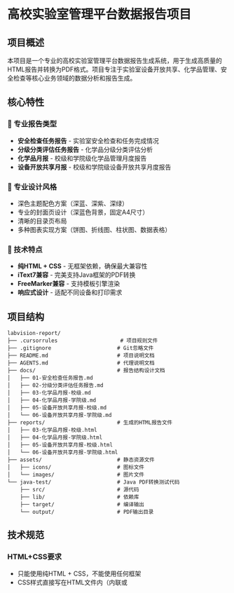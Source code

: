 # 高校实验室管理平台数据报告项目

## 项目概述

本项目是一个专业的高校实验室管理平台数据报告生成系统，用于生成高质量的HTML报告并转换为PDF格式。项目专注于实验室设备开放共享、化学品管理、安全检查等核心业务领域的数据分析和报告生成。

## 核心特性

### 🎯 专业报告类型
- **安全检查任务报告** - 实验室安全检查和任务完成情况
- **分级分类评估任务报告** - 化学品分级分类评估分析
- **化学品月报** - 校级和学院级化学品管理月度报告
- **设备开放共享月报** - 校级和学院级设备开放共享月度报告

### 🎨 专业设计风格
- 深色主题配色方案（深蓝、深紫、深绿）
- 专业的封面页设计（深蓝色背景，固定A4尺寸）
- 清晰的目录页布局
- 多种图表实现方案（饼图、折线图、柱状图、数据表格）

### 🔧 技术特点
- **纯HTML + CSS** - 无框架依赖，确保最大兼容性
- **iText7兼容** - 完美支持Java框架的PDF转换
- **FreeMarker兼容** - 支持模板引擎渲染
- **响应式设计** - 适配不同设备和打印需求

## 项目结构

```
labvision-report/
├── .cursorrules                    # 项目规则文件
├── .gitignore                     # Git忽略文件
├── README.md                      # 项目说明文档
├── AGENTS.md                      # 代理说明文档
├── docs/                          # 报告结构设计文档
│   ├── 01-安全检查任务报告.md
│   ├── 02-分级分类评估任务报告.md
│   ├── 03-化学品月报-校级.md
│   ├── 04-化学品月报-学院级.md
│   ├── 05-设备开放共享月报-校级.md
│   └── 06-设备开放共享月报-学院级.md
├── reports/                       # 生成的HTML报告文件
│   ├── 03-化学品月报-校级.html
│   ├── 04-化学品月报-学院级.html
│   ├── 05-设备开放共享月报-校级.html
│   └── 06-设备开放共享月报-学院级.html
├── assets/                        # 静态资源文件
│   ├── icons/                     # 图标文件
│   └── images/                    # 图片文件
└── java-test/                     # Java PDF转换测试代码
    ├── src/                       # 源代码
    ├── lib/                       # 依赖库
    ├── target/                    # 编译输出
    └── output/                    # PDF输出目录
```

## 技术规范

### HTML+CSS要求
- 只能使用纯HTML + CSS，不能使用任何框架
- CSS样式直接写在HTML文件内（内联或<style>标签）
- 每个报告对应一个独立的HTML文件

### Java框架兼容性要求
**重要：所有HTML必须兼容iText7和FreeMarker框架，禁止使用以下CSS属性：**

#### 禁止使用的Flexbox属性 ❌
- `display: flex` → 使用 `display: block` 或 `inline-block`
- `flex-direction: column` → 使用 `vertical-align: top` 和 `margin-bottom`
- `justify-content`, `align-items` → 使用 `text-align: center` 和 `margin: 0 auto`
- `flex: 1` → 使用固定宽度或百分比
- `gap: Xpx` → 使用 `margin` 和 `padding` 控制间距

#### 禁止使用的Grid属性 ❌
- `display: grid` → 使用 `display: block` 和 `text-align: center`
- `grid-template-columns` → 使用 `display: inline-block` 和 `width: X%`

#### 推荐使用的兼容属性 ✅
- `display: block`, `inline-block`
- `text-align: center`, `left`, `right`
- `position: relative`, `absolute`
- `margin`, `padding`
- `vertical-align: top`, `middle`

## 快速开始

### 1. 克隆项目
```bash
git clone https://github.com/yourusername/labvision-report.git
cd labvision-report
```

### 2. 查看报告
- 打开 `reports/` 目录下的HTML文件
- 使用浏览器查看报告效果

### 3. 生成PDF（需要Java环境）
```bash
cd java-test
./compile-and-run.sh
```

## 报告生成流程

### 1. 设计报告结构
- 在 `docs/` 目录下创建Markdown格式的报告结构文档
- 定义报告章节、数据维度、图表类型等

### 2. 生成HTML报告
- 基于Markdown文档创建HTML报告
- 使用项目提供的CSS样式库
- 确保iText7兼容性

### 3. 转换为PDF
- 使用Java程序将HTML转换为PDF
- 支持中文字体和专业排版

## 成功案例

### 化学品月报-校级
- ✅ 成功实现多色饼图（使用SVG polyline）
- ✅ 完整的封面页、目录页、分页控制
- ✅ 成功转换为PDF，图表显示正常

### 设备开放共享月报
- ✅ 校级版本：包含学院对比分析
- ✅ 学院级版本：专注校内校外对比
- ✅ 支持多种图表类型和数据分析

## 贡献指南

### 开发流程
1. Fork项目到你的GitHub账户
2. 创建功能分支：`git checkout -b feature/new-report`
3. 提交更改：`git commit -am 'Add new report type'`
4. 推送分支：`git push origin feature/new-report`
5. 创建Pull Request

### 代码规范
- 遵循项目的HTML+CSS兼容性要求
- 确保所有报告都能成功转换为PDF
- 保持专业的视觉设计风格
- 添加适当的注释和文档

## 许可证

本项目采用 MIT 许可证 - 查看 [LICENSE](LICENSE) 文件了解详情。

## 联系方式

- **项目维护者**：小来实验室团队
- **项目名称**：LabVision
- **项目地址**：https://github.com/yourusername/labvision-report

## 更新日志

### v1.0.0 (2024-12-31)
- ✨ 初始版本发布
- ✨ 支持4种主要报告类型
- ✨ 完整的HTML+CSS样式库
- ✨ Java PDF转换支持
- ✨ 专业的报告设计模板

---

**小来实验室 LabVision** - 专业的实验室管理解决方案
